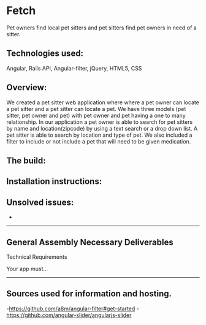 # Fetch
Pet owners find local pet sitters and pet sitters find pet owners in need of a sitter. 

## Technologies used:
Angular, Rails API, Angular-filter, jQuery, HTML5, CSS

## Overview:
We created a pet sitter web application where where a pet owner can locate a pet sitter and a pet sitter can locate a pet. We have three models (pet sitter, pet owner and pet) with pet owner and pet having a one to many relationship.
In our application a pet owner is able to search for pet sitters by name and location(zipcode) by using a text search or a drop down list. A pet sitter is able to search by location and type of pet. We also included a filter to include or not include a pet that will need to be given medication.


## The build:



## Installation instructions:



## Unsolved issues:
-


***
## General Assembly Necessary Deliverables

Technical Requirements


Your app must...



***

## Sources used for information and hosting.
-https://github.com/a8m/angular-filter#get-started
-https://github.com/angular-slider/angularjs-slider
